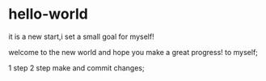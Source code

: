 # hello-world
it is a new start,i set a small goal for myself!

welcome to the new world and hope you make a great progress!
to myself;

1 step 
2 step 
make and commit changes;
